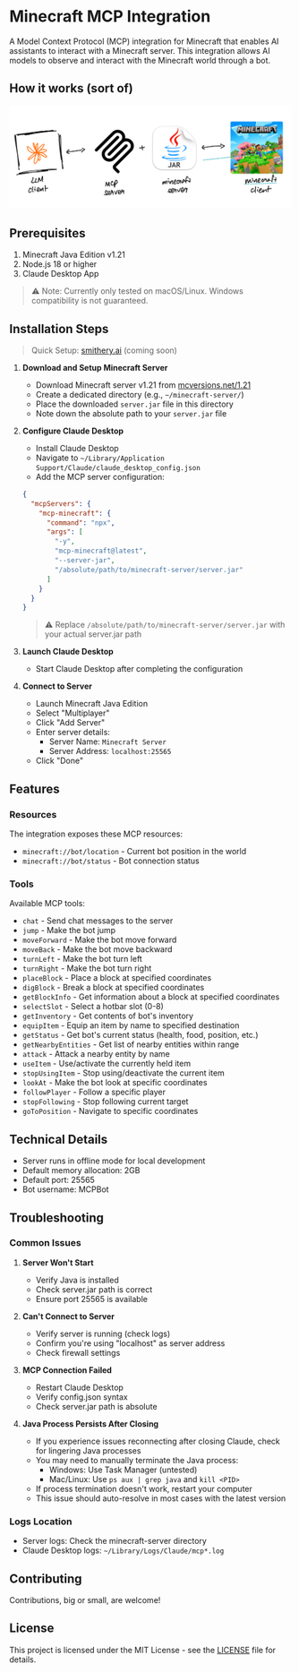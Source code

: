 # Minecraft MCP Integration

A Model Context Protocol (MCP) integration for Minecraft that enables AI assistants to interact with a Minecraft server. This integration allows AI models to observe and interact with the Minecraft world through a bot.

## How it works (sort of)

![MCP Minecraft](/public/img.jpeg)

## Prerequisites

1. Minecraft Java Edition v1.21
2. Node.js 18 or higher
3. Claude Desktop App

> ⚠️ Note: Currently only tested on macOS/Linux. Windows compatibility is not guaranteed.

## Installation Steps

> Quick Setup: [smithery.ai](https://smithery.ai) (coming soon)

1. **Download and Setup Minecraft Server**
   - Download Minecraft server v1.21 from [mcversions.net/1.21](https://mcversions.net/download/1.21)
   - Create a dedicated directory (e.g., `~/minecraft-server/`)
   - Place the downloaded `server.jar` file in this directory
   - Note down the absolute path to your `server.jar` file

2. **Configure Claude Desktop**
   - Install Claude Desktop
   - Navigate to `~/Library/Application Support/Claude/claude_desktop_config.json`
   - Add the MCP server configuration:   
   ```json
   {
     "mcpServers": {
       "mcp-minecraft": {
         "command": "npx",
         "args": [
           "-y",
           "mcp-minecraft@latest",
           "--server-jar",
           "/absolute/path/to/minecraft-server/server.jar"
         ]
       }
     }
   }   
   ```
   > ⚠️ Replace `/absolute/path/to/minecraft-server/server.jar` with your actual server.jar path

3. **Launch Claude Desktop**
   - Start Claude Desktop after completing the configuration

4. **Connect to Server**
   - Launch Minecraft Java Edition
   - Select "Multiplayer"
   - Click "Add Server"
   - Enter server details:
     - Server Name: `Minecraft Server`
     - Server Address: `localhost:25565`
   - Click "Done"

## Features

### Resources
The integration exposes these MCP resources:

- `minecraft://bot/location` - Current bot position in the world
- `minecraft://bot/status` - Bot connection status

### Tools
Available MCP tools:

- `chat` - Send chat messages to the server
- `jump` - Make the bot jump
- `moveForward` - Make the bot move forward
- `moveBack` - Make the bot move backward
- `turnLeft` - Make the bot turn left
- `turnRight` - Make the bot turn right
- `placeBlock` - Place a block at specified coordinates
- `digBlock` - Break a block at specified coordinates
- `getBlockInfo` - Get information about a block at specified coordinates
- `selectSlot` - Select a hotbar slot (0-8)
- `getInventory` - Get contents of bot's inventory
- `equipItem` - Equip an item by name to specified destination
- `getStatus` - Get bot's current status (health, food, position, etc.)
- `getNearbyEntities` - Get list of nearby entities within range
- `attack` - Attack a nearby entity by name
- `useItem` - Use/activate the currently held item
- `stopUsingItem` - Stop using/deactivate the current item
- `lookAt` - Make the bot look at specific coordinates
- `followPlayer` - Follow a specific player
- `stopFollowing` - Stop following current target
- `goToPosition` - Navigate to specific coordinates

## Technical Details

- Server runs in offline mode for local development
- Default memory allocation: 2GB
- Default port: 25565
- Bot username: MCPBot

## Troubleshooting

### Common Issues

1. **Server Won't Start**
   - Verify Java is installed
   - Check server.jar path is correct
   - Ensure port 25565 is available

2. **Can't Connect to Server**
   - Verify server is running (check logs)
   - Confirm you're using "localhost" as server address
   - Check firewall settings

3. **MCP Connection Failed**
   - Restart Claude Desktop
   - Verify config.json syntax
   - Check server.jar path is absolute

4. **Java Process Persists After Closing**
   - If you experience issues reconnecting after closing Claude, check for lingering Java processes
   - You may need to manually terminate the Java process:
     - Windows: Use Task Manager (untested)
     - Mac/Linux: Use `ps aux | grep java` and `kill <PID>`
   - If process termination doesn't work, restart your computer
   - This issue should auto-resolve in most cases with the latest version

### Logs Location
- Server logs: Check the minecraft-server directory
- Claude Desktop logs: `~/Library/Logs/Claude/mcp*.log`

## Contributing

Contributions, big or small, are welcome!

## License

This project is licensed under the MIT License - see the [LICENSE](LICENSE) file for details.
